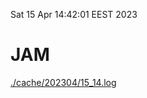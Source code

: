 Sat 15 Apr 14:42:01 EEST 2023
# JAM
<a href='./cache/202304/15_14.log'>./cache/202304/15_14.log</a>
